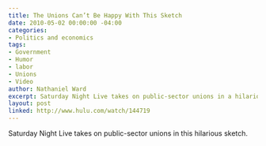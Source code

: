 ```yaml
---
title: The Unions Can’t Be Happy With This Sketch
date: 2010-05-02 00:00:00 -04:00
categories:
- Politics and economics
tags:
- Government
- Humor
- labor
- Unions
- Video
author: Nathaniel Ward
excerpt: Saturday Night Live takes on public-sector unions in a hilarious sketch.
layout: post
linked: http://www.hulu.com/watch/144719
---
```


Saturday Night Live takes on public-sector unions in this hilarious sketch.